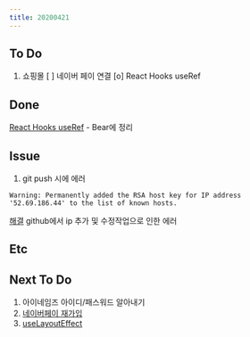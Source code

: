 ```yaml
---
title: 20200421
---
```


## To Do

1. 쇼핑몰
   [ ] 네이버 페이 연결
   [o] React Hooks useRef 


## Done
   [React Hooks useRef](https://www.youtube.com/watch?v=9xhKH43llhU&list=PLN3n1USn4xlmyw3ebYuZmGp60mcENitdM) - Bear에 정리

## Issue

1. git push 시에 에러
```
Warning: Permanently added the RSA host key for IP address '52.69.186.44' to the list of known hosts.
```
[해결](https://github.blog/2013-08-25-ip-address-changes/)
github에서 ip 추가 및 수정작업으로 인한 에러

## Etc


## Next To Do

1. 아이네임즈 아이디/패스워드 알아내기
2. [네이버페이 재가입](https://admin.pay.naver.com/home)
3. [useLayoutEffect](https://www.youtube.com/watch?v=ommC6fS1SZg&list=PLN3n1USn4xlmyw3ebYuZmGp60mcENitdM&index=4)
